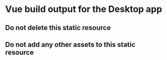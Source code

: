 # Vue build output for the Desktop app

## Do not delete this static resource
## Do not add any other assets to this static resource